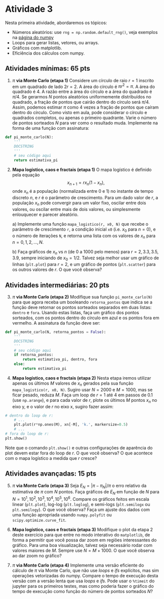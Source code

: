 # Atividade 3

Nesta primeira atividade, abordaremos os tópicos:

- Números aleatórios: use `rng = np.random.default_rng()`, veja exemplos na [página do numpy](https://numpy.org/doc/2.1/reference/random/generator.html#numpy.random.default_rng)
- Loops para gerar listas, vetores, ou arrays.
- Gráficos com matplotlib.
- Eficiência dos cálculos com numpy.

## Atividades mínimas: 65 pts

1. $\pi$ **via Monte Carlo (etapa 1)** Considere um círculo de raio $r=1$ inscrito em um quadrado de lado $2r=2$. A área do círculo é $\pi r^2 = \pi$. A área do quadrado é $4$. A razão entre a área do círculo e a área do quadrado é $\pi/4$. Se gerarmos $N$ pontos aleatórios uniformemente distribuídos no quadrado, a fração de pontos que cairão dentro do círculo será $\pi/4$. Assim, podemos estimar $\pi$ como $4$ vezes a fração de pontos que caíram dentro do círculo. Como visto em aula, pode considerar o círculo e quadrados completos, ou apenas o primeiro quadrante. Varie o número de pontos sorteados $N$ para ver como o resultado muda. Implemente na forma de uma função com assinatura:

```python
def pi_monte_carlo(N):
    '''
    DOCSTRING
    '''
    # seu código aqui
    return estimativa_pi
```

2. **Mapa logístico, caos e fractais (etapa 1)** O mapa logístico é definido pela equação $$x_{n+1} = r x_n (1 - x_n),$$ onde $x_n$ é a população (normalizada entre 0 e 1) no instante de tempo discreto $n$, e $r$ é o parâmetro de crescimento. Para um dado valor de $r$, a população $x_n$ pode convergir para um valor fixo, oscilar entre dois valores, ou oscilar entre mais de dois valores, ou simplesmente enlouquecer e parecer aleatório. 

    a) Implemente uma função `mapa_logistico(r, x0, N)` que recebe o parâmetro de crescimento `r`, a condição inicial `x0` (i.e. $x_0$ para $n=0$), e o número de iterações `N`, e retorna uma lista com os valores de $x_n$ para $n=0,1,2,\ldots,N$.

    b) Faça gráficos de $x_n$ vs $n$ (de 0 a 1000 pelo menos) para $r = 2, 3.3, 3.5, 3.9$, sempre iniciando de $x_0=1/2$. Talvez seja melhor usar um gráfico de linhas (`plt.plot`) para $r=2$, e um gráfico de pontos (`plt.scatter`) para os outros valores de $r$. O que você observa?

## Atividades intermediárias: 20 pts

3. $\pi$ **via Monte Carlo (etapa 2)** Modifique sua função `pi_monte_carlo(N)` para que agora receba um booleando `retorna_pontos` que indica se a função deve retornar os pontos sorteados separados em duas listas: `dentro` e `fora`. Usando estas listas, faça um gráfico dos pontos sorteados, com os pontos dentro do círculo em azul e os pontos fora em vermelho. A assinatura da função deve ser:

```python
def pi_monte_carlo(N, retorna_pontos = False):
    '''
    DOCSTRING
    '''
    # seu código aqui
    if retorna_pontos:
        return estimativa_pi, dentro, fora
    else:
        return estimativa_pi
```

4. **Mapa logístico, caos e fractais (etapa 2)** Nesta etapa iremos utilizar apenas os últimos $M$ valores de $x_n$ gerados pela sua função `mapa_logistico(r, x0, N)`. Sugiro usar $N=2000$ e $M=1000$, mas se ficar pesado, reduza $M$. Faça um loop de $r=1$ até 4 em passos de 0.1 (use `np.arange`), e para cada valor de $r$, plote os últimos $M$ pontos $x_n$ no eixo y, e o valor de $r$ no eixo x, sugiro fazer assim:

```python
# dentro do loop de r:
    # ...
    plt.plot(r*np.ones(M), xn[-M], 'k.', markersize=0.5)
    # ...
# fora do loop de r:
plt.show()
```

Note que o comando `plt.show()` e outras configurações de aparência do plot devem estar fora do loop de $r$. O que você observa? O que acontece com o mapa logístico a medida que $r$ cresce?

## Atividades avançadas: 15 pts

5. $\pi$ **via Monte Carlo (etapa 3)** Seja $E_N = |\pi-\pi_N|/\pi$ o erro relativo da estimativa de $\pi$ com $N$ pontos. Faça gráficos de $E_N$ em função de $N$ para $N = 10^1, 10^2, 10^3, 10^4, 10^5, 10^6$. Compare os gráficos feitos em escala linear (`plt.plot`), log-log (`plt.loglog`), e semi-logs (`plt.semilogx` ou `plt.semilogy`). O que você observa? Faça um ajuste dos dados com uma função apropriada usando `numpy.polyfit` ou `scipy.optimize.curve_fit`.

6. **Mapa logístico, caos e fractais (etapa 3)** Modifique o plot da etapa 2 deste exercício para que entre no modo interativo do `matplotlib`, de forma a permitir que você possa dar zoom em regiões interessantes do gráfico. Para uma boa visualização, talvez seja necessário rodar com valores maiores de $M$. Sempre use $N = M + 1000$. O que você observa ao dar zoom no gráfico?

7. $\pi$ **via Monte Carlo (etapa 4)** Implemente uma versão eficiente do cálculo de $\pi$ via Monte Carlo, que não use *loops* e *ifs* explícitos, mas sim operações vetorizadas do numpy. Compare o tempo de execução desta versão com a versão lenta que usa *loops* e *ifs*. Pode usar o `%timeit` do jupyter para os primeiros testes, mas como poderia fazer o gráfico do tempo de execução como função do número de pontos sorteados $N$?